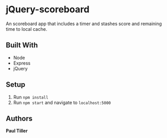 # jQuery-scoreboard
An scoreboard app that includes a timer and stashes score and remaining time to local cache.

## Built With
- Node
- Express
- jQuery

## Setup
1. Run `npm install`
2. Run `npm start` and navigate to `localhost:5000`

## Authors

**Paul Tiller**